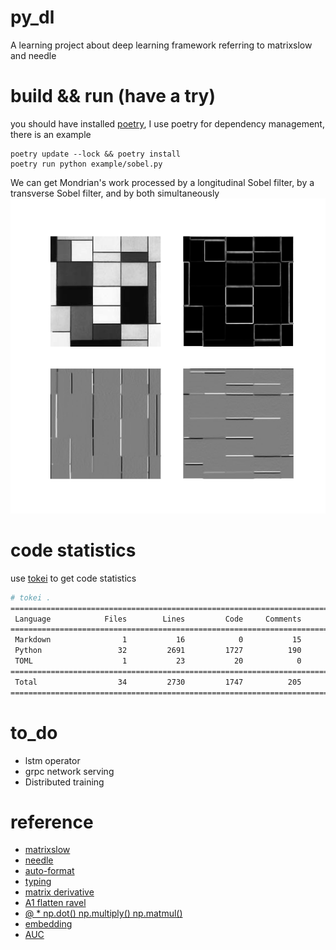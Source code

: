 <!--
 * @Author: yitong 2969413251@qq.com
 * @Date: 2023-02-07 12:59:59
-->
# py_dl
A learning project about deep learning framework referring to matrixslow and needle
# build && run (have a try)
you should have installed [poetry](https://github.com/python-poetry/poetry), I use poetry for dependency management, there is an example
```
poetry update --lock && poetry install
poetry run python example/sobel.py
```
We can get Mondrian's work processed by a longitudinal Sobel filter, by a transverse Sobel filter, and by both simultaneously
![After being processed](img/sobel_output.png)
# code statistics
use [tokei](https://github.com/XAMPPRocky/tokei) to get code statistics
```bash
# tokei .
===============================================================================
 Language            Files        Lines         Code     Comments       Blanks
===============================================================================
 Markdown                1           16            0           15            1
 Python                 32         2691         1727          190          774
 TOML                    1           23           20            0            3
===============================================================================
 Total                  34         2730         1747          205          778
===============================================================================
```
# to_do
- lstm operator
- grpc network serving
- Distributed training
# reference
- [matrixslow](https://github.com/zc911/MatrixSlow)
- [needle](https://github.com/dlsyscourse)
- [auto-format](https://zhuanlan.zhihu.com/p/203307235)
- [typing](https://juejin.cn/post/7021332689038868511)
- [matrix derivative](https://zhuanlan.zhihu.com/p/263777564)
- [A1 flatten ravel](https://blog.csdn.net/qq_45100273/article/details/104729269)
- [@ * np.dot() np.multiply() np.matmul()](https://www.cnblogs.com/ssyfj/p/12913015.html)
- [embedding](https://blog.csdn.net/hit0803107/article/details/98377030)
- [AUC](https://blog.csdn.net/u013385925/article/details/80385873)